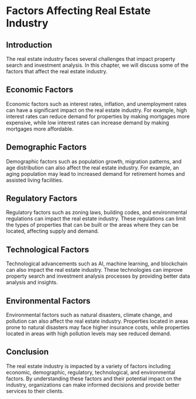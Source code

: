 Factors Affecting Real Estate Industry
=====================================================================================

Introduction
------------

The real estate industry faces several challenges that impact property search and investment analysis. In this chapter, we will discuss some of the factors that affect the real estate industry.

Economic Factors
----------------

Economic factors such as interest rates, inflation, and unemployment rates can have a significant impact on the real estate industry. For example, high interest rates can reduce demand for properties by making mortgages more expensive, while low interest rates can increase demand by making mortgages more affordable.

Demographic Factors
-------------------

Demographic factors such as population growth, migration patterns, and age distribution can also affect the real estate industry. For example, an aging population may lead to increased demand for retirement homes and assisted living facilities.

Regulatory Factors
------------------

Regulatory factors such as zoning laws, building codes, and environmental regulations can impact the real estate industry. These regulations can limit the types of properties that can be built or the areas where they can be located, affecting supply and demand.

Technological Factors
---------------------

Technological advancements such as AI, machine learning, and blockchain can also impact the real estate industry. These technologies can improve property search and investment analysis processes by providing better data analysis and insights.

Environmental Factors
---------------------

Environmental factors such as natural disasters, climate change, and pollution can also affect the real estate industry. Properties located in areas prone to natural disasters may face higher insurance costs, while properties located in areas with high pollution levels may see reduced demand.

Conclusion
----------

The real estate industry is impacted by a variety of factors including economic, demographic, regulatory, technological, and environmental factors. By understanding these factors and their potential impact on the industry, organizations can make informed decisions and provide better services to their clients.
